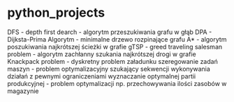 # python_projects
DFS - depth first dearch - algorytm przeszukiwania grafu w głąb
DPA - Dijksta-Prima Algorytm - minimalne drzewo rozpinające grafu
A* - algorytm poszukiwania najkrótszej ścieżki w grafie
gTSP - greed traveling salesman problem - algorytm zachłanny szukania najkrótszej drogi w grafie
Knackpack problem - dyskretny problem załadunku
szeregowanie zadań maszyn - problem optymalizacyjny szukający sekwencji wykonywania działań z pewnymi ograniczeniami
wyznaczanie optymalnej partii produkcyjnej - problem optymalizacji np. przechowywania ilości zasobów w magazynie
